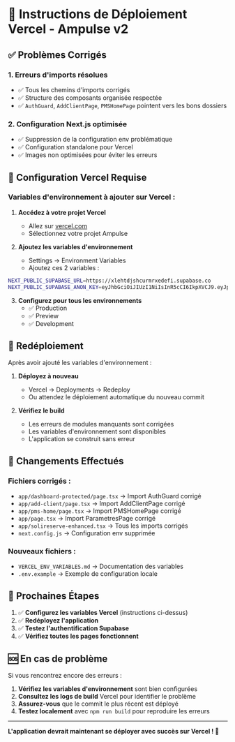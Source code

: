 # 🚀 Instructions de Déploiement Vercel - Ampulse v2

## ✅ Problèmes Corrigés

### 1. **Erreurs d'imports résolues** 
- ✅ Tous les chemins d'imports corrigés
- ✅ Structure des composants organisée respectée
- ✅ `AuthGuard`, `AddClientPage`, `PMSHomePage` pointent vers les bons dossiers

### 2. **Configuration Next.js optimisée**
- ✅ Suppression de la configuration env problématique
- ✅ Configuration standalone pour Vercel
- ✅ Images non optimisées pour éviter les erreurs

## 🔧 Configuration Vercel Requise

### Variables d'environnement à ajouter sur Vercel :

1. **Accédez à votre projet Vercel**
   - Allez sur [vercel.com](https://vercel.com)
   - Sélectionnez votre projet Ampulse

2. **Ajoutez les variables d'environnement**
   - Settings → Environment Variables
   - Ajoutez ces 2 variables :

```bash
NEXT_PUBLIC_SUPABASE_URL=https://xlehtdjshcurmrxedefi.supabase.co
NEXT_PUBLIC_SUPABASE_ANON_KEY=eyJhbGciOiJIUzI1NiIsInR5cCI6IkpXVCJ9.eyJpc3MiOiJzdXBhYmFzZSIsInJlZiI6InhsZWh0ZGpzaGN1cm1yeGVkZWZpIiwicm9sZSI6ImFub24iLCJpYXQiOjE3MzU5MzY4MTYsImV4cCI6MjA1MTUxMjgxNn0.VHfSyZOvJEZ8_9Qm6fEU0CbKVtJmOvFx3oAp5zy6qEg
```

3. **Configurez pour tous les environnements**
   - ✅ Production
   - ✅ Preview  
   - ✅ Development

## 🔄 Redéploiement

Après avoir ajouté les variables d'environnement :

1. **Déployez à nouveau**
   - Vercel → Deployments → Redeploy
   - Ou attendez le déploiement automatique du nouveau commit

2. **Vérifiez le build**
   - Les erreurs de modules manquants sont corrigées
   - Les variables d'environnement sont disponibles
   - L'application se construit sans erreur

## 📝 Changements Effectués

### Fichiers corrigés :
- `app/dashboard-protected/page.tsx` → Import AuthGuard corrigé
- `app/add-client/page.tsx` → Import AddClientPage corrigé  
- `app/pms-home/page.tsx` → Import PMSHomePage corrigé
- `app/page.tsx` → Import ParametresPage corrigé
- `app/solireserve-enhanced.tsx` → Tous les imports corrigés
- `next.config.js` → Configuration env supprimée

### Nouveaux fichiers :
- `VERCEL_ENV_VARIABLES.md` → Documentation des variables
- `.env.example` → Exemple de configuration locale

## 🎯 Prochaines Étapes

1. ✅ **Configurez les variables Vercel** (instructions ci-dessus)
2. ✅ **Redéployez l'application**
3. ✅ **Testez l'authentification Supabase**
4. ✅ **Vérifiez toutes les pages fonctionnent**

## 🆘 En cas de problème

Si vous rencontrez encore des erreurs :

1. **Vérifiez les variables d'environnement** sont bien configurées
2. **Consultez les logs de build** Vercel pour identifier le problème
3. **Assurez-vous** que le commit le plus récent est déployé
4. **Testez localement** avec `npm run build` pour reproduire les erreurs

---

**L'application devrait maintenant se déployer avec succès sur Vercel ! 🚀** 
